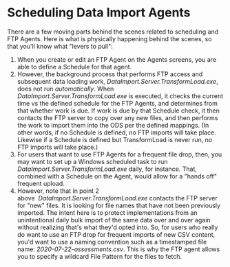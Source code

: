 # Scheduling Data Import Agents

There are a few moving parts behind the scenes related to scheduling and FTP
Agents. Here is what is physically happening behind the scenes, so that you'll
know what "levers to pull":

1.  When you create or edit an FTP Agent on the Agents screens, you are able to
    define a Schedule for that agent.
2.  However, the background process that performs FTP access and subsequent data
    loading work, *DataImport.Server.TransformLoad.exe*, does not run
    *automatically*. When *DataImport.Server.TransformLoad.exe* is executed, it
    checks the current time vs the defined schedule for the FTP Agents, and
    determines from that whether work is due. If work is due by that Schedule
    check, it then contacts the FTP server to copy over any new files, and then
    performs the work to import them into the ODS per the defined mappings. (In
    other words, if no Schedule is defined, no FTP imports will take place.
    Likewise if a Schedule is defined but TransformLoad is never run, no FTP
    imports will take place.)
3.  For users that want to use FTP Agents for a frequent file drop, then, you
    may want to set up a Windows scheduled task to run
    *DataImport.Server.TransformLoad.exe* daily, for instance. That, combined
    with a Schedule on the Agent, would allow for a "hands off" frequent upload.
4.  However, note that in point 2
    above  *DataImport.Server.TransformLoad.exe* contacts the FTP server for
    "new" files. It is looking for file names that have not been previously
    imported. The intent here is to protect implementations from an
    unintentional daily bulk import of the same data over and over again without
    realizing that's what they'd opted into. So, for users who really do want to
    use an FTP drop for frequent imports of new CSV content, you'd want to use a
    naming convention such as a timestamped file name:
    *2020-07-22-assessments.csv*. This is why the FTP agent allows you to
    specify a wildcard File Pattern for the files to fetch.
